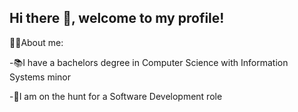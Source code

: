 ## Hi there 👋, welcome to my profile!

👨‍💻About me:

-📚I have a bachelors degree in Computer Science with Information Systems minor

-🔭I am on the hunt for a Software Development role
